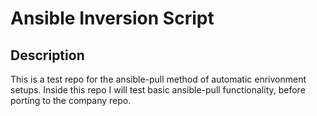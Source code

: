 Ansible Inversion Script
===

Description
---

This is a test repo for the ansible-pull method of automatic enrivonment setups.  Inside this repo I will test basic ansible-pull functionality, before porting to the company repo.
